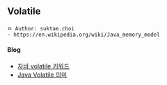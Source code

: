 ## Volatile

```
ㅁ Author: suktae.choi
- https://en.wikipedia.org/wiki/Java_memory_model
```

#### Blog

- [자바 volatile 키워드](https://parkcheolu.tistory.com/16)
- [Java Volatile 의미](http://thswave.github.io/java/2015/03/08/java-volatile.html)

